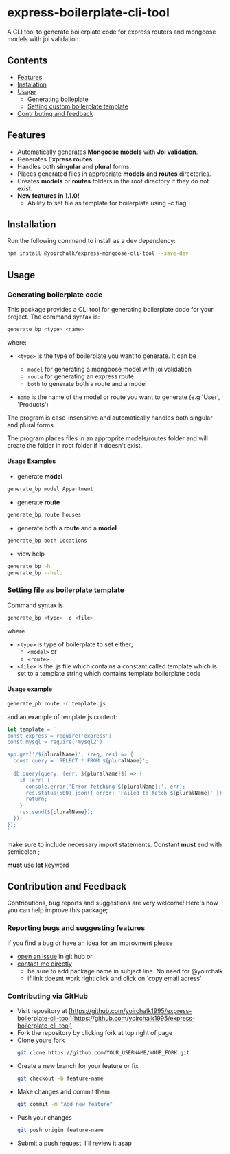 # express-boilerplate-cli-tool

A CLI tool to generate boilerplate code for express routers and mongoose models with joi validation.

## Contents
- [Features](#features)
- [Instalation](#installation)
- [Usage](#usage)
  - [Generating boileplate](#generating-boilerplate-code)
  - [Setting custom boilerplate template](#setting-file-as-boilerplate-template)
- [Contributing and feedback](#contribution-and-feedback)


## Features
- Automatically generates **Mongoose models** with **Joi validation**.
- Generates **Express routes**.
- Handles both **singular** and **plural** forms.
- Places generated files in appropriate **models** and **routes** directories.
- Creates **models** or **routes** folders in the root directory if they do not exist.
- **New features in 1.1.0!**
  - Ability to set file as template for boilerplate using -c flag

## Installation
Run the following command to install as a dev dependency:
```sh
npm install @yoirchalk/express-mongoose-cli-tool --save-dev
```

## Usage

### Generating boilerplate code
This package provides a CLI tool for generating boilerplate code for your project. The command syntax is:
```sh
generate_bp <type> <name>
```
where:

  - `<type>` is the type of boilerplate you want to generate. It can be
    - `model` for generating a mongoose model with joi validation
    - `route` for generating an express route
    - `both` to generate both a route and a model

  - `name` is the name of the model or route you want to generate (e.g 'User', 'Products')

The program is case-insensitive and automatically handles both singular and plural forms.

The program places files in an approprite models/routes folder and will create the folder in root folder if it doesn't exist.

#### Usage Examples

- generate **model**
```sh
generate_bp model Appartment
```

- generate **route**
```sh
generate_bp route houses
```

- generate both a **route** and a **model**
```sh
generate_bp both Locations
```

- view help
```sh
generate_bp -h
generate_bp --help
```

### Setting file as boilerplate template
Command syntax is
```sh
generate_bp <type> -c <file>
```
where
- `<type>` is type of boilerplate to set either;
  - `<model>` or
  - `<route>`
- `<file>` is the .js file which contains a constant called template which is set to a template string which contains template boilerplate code

#### Usage example

```sh
generate_pb route -c template.js
```

and an example of template.js content:
```js
let template = `
const express = require('express')
const mysql = require('mysql2')

app.get('/${pluralName}', (req, res) => {
  const query = 'SELECT * FROM ${pluralName}';
  
  db.query(query, (err, ${pluralName}$) => {
    if (err) {
      console.error('Error fetching ${pluralName}:', err);
      res.status(500).json({ error: 'Failed to fetch ${pluralName}' });
      return;
    }
    res.send(${pluralName});
  });
});
`
```

make sure to include necessary import statements. Constant **must** end with semicolon ;

**must** use **let** keyword

## Contribution and Feedback

Contributions, bug reports and suggestions are very welcome! Here's how you can help improve this package;

### Reporting bugs and suggesting features

If you find a bug or have an idea for an improvment please 
- [open an issue](https://github.com/yoirchalk1995/express-boilerplate-cli-tool/issues/new) in git hub    or 
- [contact me directly](mailto:yoirchalknpmpackages@gmail.com "email me at yoirchalknpmpackages@gmail.com")
  - be sure to add package name in subject line. No need for @yoirchalk
  - if link doesnt work right click and click on  'copy email  adress'

### Contributing via GitHub
- Visit repository at [https://github.com/yoirchalk1995/express-boilerplate-cli-tool](https://github.com/yoirchalk1995/express-boilerplate-cli-tool)
- Fork the repository by clicking fork at top right of page
- Clone youre fork
   ```sh
  git clone https://github.com/YOUR_USERNAME/YOUR_FORK.git
  ```
- Create a new branch for your feature or fix
    ```sh
  git checkout -b feature-name
  ```
- Make changes and commit them
    ```sh
  git commit -m "Add new feature"
  ```
- Push your changes
    ```sh
  git push origin feature-name
  ```
- Submit a push request. I'll review it asap


